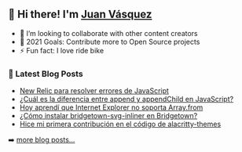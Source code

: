 ## 👋 Hi there! I'm [Juan Vásquez](https://twitter.com/juanvqz_)

- 👯 I’m looking to collaborate with other content creators
- 🥅 2021 Goals: Contribute more to Open Source projects
- ⚡ Fun fact: I love ride bike

### 📕 Latest Blog Posts

<!-- BLOG-POST-LIST:START -->
- [New Relic para resolver errores de JavaScript](https://juanvqz.github.io/2021/09/07/new-relic-para-resolver-errores-de-javascript/)
- [¿Cuál es la diferencia entre append y appendChild en JavaScript?](https://juanvqz.github.io/2021/09/03/diferencia-entre-append-y-append-child-en-javascript/)
- [Hoy aprendí que Internet Explorer no soporta Array.from](https://juanvqz.github.io/2021/09/02/como-usar-array-from-en-internet-explorer/)
- [¿Cómo instalar bridgetown-svg-inliner en Bridgetown?](https://juanvqz.github.io/2021/09/01/como-instalar-bridgetown-svg-inliner-en-bridgetownrb/)
- [Hice mi primera contribución en el código de alacritty-themes](https://juanvqz.github.io/2021/08/28/primera-contribucion-en-el-repositorio-alacritty-themes/)
<!-- BLOG-POST-LIST:END -->

➡️ [more blog posts...](https://juanvqz.github.io)
